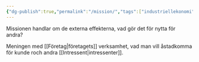 ```yaml
---
{"dg-publish":true,"permalink":"/mission/","tags":["industriellekonomi"]}
---
```


Missionen handlar om de externa effekterna, vad gör det för nytta för andra? 

Meningen med [[Företag\|företagets]] verksamhet, vad man vill åstadkomma för kunde roch andra [[Intressent\|intressenter]].

